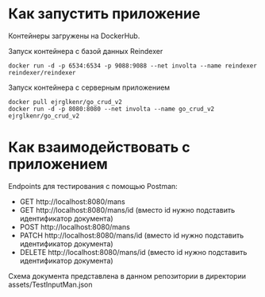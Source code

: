 # Как запустить приложение

Контейнеры загружены на DockerHub.

Запуск контейнера с базой данных Reindexer
```
docker run -d -p 6534:6534 -p 9088:9088 --net involta --name reindexer reindexer/reindexer
```
Запуск контейнера с серверным приложением
```
docker pull ejrglkenr/go_crud_v2
docker run -d -p 8080:8080 --net involta --name go_crud_v2 ejrglkenr/go_crud_v2
```

# Как взаимодействовать с приложением

Endpoints для тестирования с помощью Postman:
- GET    http://localhost:8080/mans
- GET    http://localhost:8080/mans/id (вместо id нужно подставить идентификатор документа)
- POST   http://localhost:8080/mans
- PATCH  http://localhost:8080/mans/id (вместо id нужно подставить идентификатор документа)
- DELETE http://localhost:8080/mans/id (вместо id нужно подставить идентификатор документа)

Схема документа представлена в данном репозитории в директории assets/TestInputMan.json
